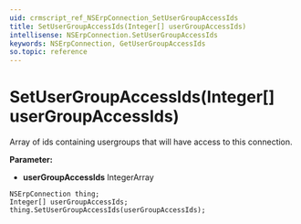 ```yaml
---
uid: crmscript_ref_NSErpConnection_SetUserGroupAccessIds
title: SetUserGroupAccessIds(Integer[] userGroupAccessIds)
intellisense: NSErpConnection.SetUserGroupAccessIds
keywords: NSErpConnection, GetUserGroupAccessIds
so.topic: reference
---
```


# SetUserGroupAccessIds(Integer[] userGroupAccessIds)

Array of ids containing usergroups that will have access to this connection.

**Parameter:** 
 - **userGroupAccessIds** IntegerArray

```crmscript
NSErpConnection thing;
Integer[] userGroupAccessIds;
thing.SetUserGroupAccessIds(userGroupAccessIds);
```

